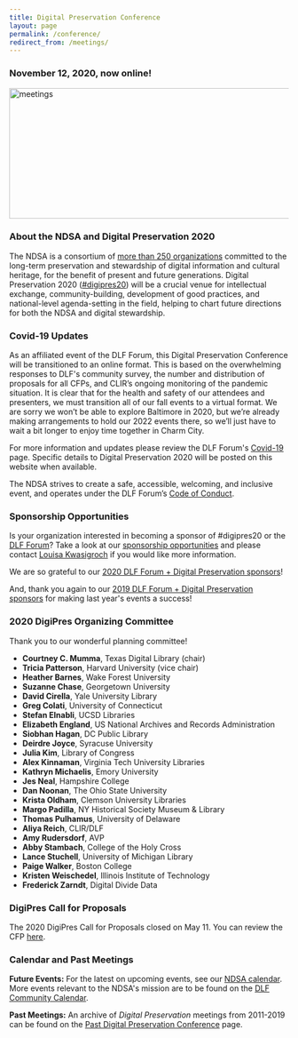 ```yaml
---
title: Digital Preservation Conference
layout: page
permalink: /conference/
redirect_from: /meetings/
---
```


### **November 12, 2020, now online!** 

<img alt="meetings" width="710" height="235" src='{{ "/images/DigiPres-2020-ONLINE-nov-12.jpg" | prepend: site.baseurl }}'>

### **About the NDSA and Digital Preservation 2020**

The NDSA is a consortium of [more than 250 organizations](https://ndsa.org/members-list/) committed to the long-term preservation and stewardship of digital information and cultural heritage, for the benefit of present and future generations. Digital Preservation 2020 ([#digipres20](https://twitter.com/hashtag/digipres20)) will be a crucial venue for intellectual exchange, community-building, development of good practices, and national-level agenda-setting in the field, helping to chart future directions for both the NDSA and digital stewardship.

### Covid-19 Updates
As an affiliated event of the DLF Forum, this Digital Preservation Conference will be transitioned to an online format.  This is based on the overwhelming responses to DLF's community survey, the number and distribution of proposals for all CFPs, and CLIR’s ongoing monitoring of the pandemic situation.  It is clear that for the health and safety of our attendees and presenters, we must transition all of our fall events to a virtual format. We are sorry we won’t be able to explore Baltimore in 2020, but we’re already making arrangements to hold our 2022 events there, so we’ll just have to wait a bit longer to enjoy time together in Charm City.

For more information and updates please review the DLF Forum's [Covid-19](https://forum2020.diglib.org/covid-19/) page.  Specific details to Digital Preservation 2020 will be posted on this website when available.  

<!-- The conference will be held at the beautiful [Renaissance Baltimore Harborplace Hotel](https://www.marriott.com/hotels/travel/bwish-renaissance-baltimore-harborplace-hotel/), on November 11-12, 2020, in Baltimore, Maryland.-->

The NDSA strives to create a safe, accessible, welcoming, and inclusive event, and operates under the DLF Forum’s [Code of Conduct](https://www.diglib.org/code).


### **Sponsorship Opportunities**

Is your organization interested in becoming a sponsor of #digipres20 or the [DLF Forum](https://forum2020.diglib.org)? Take a look at our [sponsorship opportunities](https://forum2020.diglib.org/sponsorship-opportunities/) and please contact [Louisa Kwasigroch](mailto:lkwasigroch@clir.org) if you would like more information.

We are so grateful to our [2020 DLF Forum + Digital Preservation sponsors](https://ndsa.org/digital-preservation-2020-sponsors/)!

And, thank you again to our [2019 DLF Forum + Digital Preservation sponsors](https://ndsa.org/digital-preservation-2019-sponsors/) for making last year's events a success!

<!--
### **Conference Hotel + Travel**

This year's event will take place at the **[Renaissance Baltimore Harborplace Hotel, 202 East Pratt Street, Baltimore, Maryland 21202](https://www.marriott.com/hotels/travel/bwish-renaissance-baltimore-harborplace-hotel/)**

Our room block will open in spring 2020. -->


### **2020 DigiPres Organizing Committee**

Thank you to our wonderful planning committee!

-   **Courtney C. Mumma**, Texas Digital Library (chair)
-   **Tricia Patterson**, Harvard University (vice chair)
-   **Heather Barnes**, Wake Forest University  
-   **Suzanne Chase**, Georgetown University
-   **David Cirella**, Yale University Library
-   **Greg Colati**, University of Connecticut
-   **Stefan Elnabli**, UCSD Libraries
-   **Elizabeth England**, US National Archives and Records Administration
-   **Siobhan Hagan**, DC Public Library
-   **Deirdre Joyce**, Syracuse University
-   **Julia Kim**, Library of Congress
-   **Alex Kinnaman**, Virginia Tech University Libraries
-   **Kathryn Michaelis**, Emory University
-   **Jes Neal**, Hampshire College
-   **Dan Noonan**, The Ohio State University
-   **Krista Oldham**, Clemson University Libraries
-   **Margo Padilla**, NY Historical Society Museum & Library
-   **Thomas Pulhamus**, University of Delaware
-   **Aliya Reich**, CLIR/DLF
-   **Amy Rudersdorf**, AVP
-   **Abby Stambach**, College of the Holy Cross
-   **Lance Stuchell**, University of Michigan Library
-   **Paige Walker**, Boston College
-   **Kristen Weischedel**, Illinois Institute of Technology
-   **Frederick Zarndt**, Digital Divide Data

### **DigiPres Call for Proposals**
The 2020 DigiPres Call for Proposals closed on May 11. You can review the CFP [here](https://ndsa.org/conference/digital-preservation-2020/cfp/).

### **Calendar and Past Meetings**

**Future Events:** For the latest on upcoming events, see our [NDSA calendar](/calendar). More events relevant to the NDSA's mission are to be found on the [DLF Community Calendar](https://www.diglib.org/opportunities/calendar/).

**Past Meetings:** An archive of _Digital Preservation_ meetings from 2011-2019 can be found on the [Past Digital Preservation Conference](/conference/digital-preservation/past/) page.  
